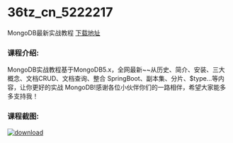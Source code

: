 # 36tz_cn_5222217
MongoDB最新实战教程
[下载地址](http://www.36tz.cn/article/5222217 "下载地址")
### 课程介绍:
MongoDB实战教程基于MongoDB5.x，全网最新~~从历史、简介、安装、三大概念、文档CRUD、文档查询、整合 SpringBoot、副本集、分片、$type...等内容，让你更好的实战 MongoDB!感谢各位小伙伴你们的一路相伴，希望大家能多多支持我！

### 课程截图:
[![download](http://36tz.cn/muke_img/2021_12_2-52.png "下载地址")](http://www.36tz.cn "下载地址")
